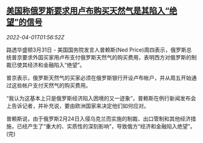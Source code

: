 <!--1648778463000-->
[美国称俄罗斯要求用卢布购买天然气是其陷入“绝望”的信号](https://cn.reuters.com/article/us-price-russia-gas-rouble-0401-idCNKCS2LT2WZ)
------

<div><i>2022-04-01T01:56:52Z</i></div><p>路透华盛顿3月31日 - 美国国务院发言人普赖斯(Ned Price)周四表示，俄罗斯总统普京要求外国买家用卢布支付俄罗斯天然气的购买费用，表明西方对俄罗斯的制裁已使其经济和金融陷入“绝望”。</p><p>普京表示，俄罗斯天然气的买家必须在俄罗斯银行开设卢布帐户，并从周五开始通过这些帐户支付天然气的购买费用。</p><p>“我认为这基本上只是俄罗斯经济陷入困境的又一迹象”，普赖斯在例行新闻发布会上告诉记者，并补充说，要由欧洲国家来决定他们如何应对。</p><p>普赖斯说，由于俄罗斯2月24日入侵乌克兰而实施的制裁、出口管制和其他经济措施，已经产生了“重大的、实质性的深刻影响”，导致俄方“经济和金融陷入绝望”。(完)</p>
